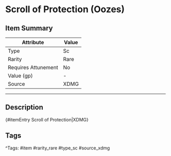# Scroll of Protection (Oozes)

## Item Summary

| Attribute            | Value                        |
|----------------------|------------------------------|
| Type                 | Sc |
| Rarity               | Rare             |
| Requires Attunement  | No                |
| Value (gp)           | -    |
| Source               | XDMG |

---

## Description

{#itemEntry Scroll of Protection|XDMG}

## Tags

^Tags: #item #rarity_rare #type_sc #source_xdmg